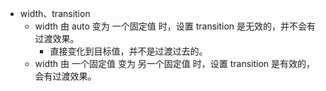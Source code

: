 - width、transition
  - width 由 auto 变为 一个固定值 时，设置 transition 是无效的，并不会有过渡效果。
    - 直接变化到目标值，并不是过渡过去的。
  - width 由 一个固定值 变为 另一个固定值 时，设置 transition 是有效的，会有过渡效果。
